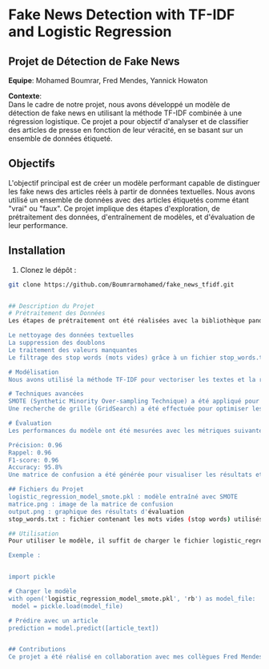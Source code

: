 # Fake News Detection with TF-IDF and Logistic Regression

## Projet de Détection de Fake News

**Equipe**: Mohamed Boumrar, Fred Mendes, Yannick Howaton

**Contexte**:  
Dans le cadre de notre projet, nous avons développé un modèle de détection de fake news en utilisant la méthode TF-IDF combinée à une régression logistique. Ce projet a pour objectif d'analyser et de classifier des articles de presse en fonction de leur véracité, en se basant sur un ensemble de données étiqueté.

## Objectifs

L'objectif principal est de créer un modèle performant capable de distinguer les fake news des articles réels à partir de données textuelles. Nous avons utilisé un ensemble de données avec des articles étiquetés comme étant "vrai" ou "faux". Ce projet implique des étapes d'exploration, de prétraitement des données, d'entraînement de modèles, et d'évaluation de leur performance.

## Installation

 1. Clonez le dépôt :  
   ```bash
   git clone https://github.com/Boumrarmohamed/fake_news_tfidf.git


## Description du Projet
# Prétraitement des Données
Les étapes de prétraitement ont été réalisées avec la bibliothèque pandas pour nettoyer et structurer les données avant de les utiliser pour l'entraînement du modèle. Cela inclut :

Le nettoyage des données textuelles
La suppression des doublons
Le traitement des valeurs manquantes
Le filtrage des stop words (mots vides) grâce à un fichier stop_words.txt

# Modélisation
Nous avons utilisé la méthode TF-IDF pour vectoriser les textes et la régression logistique comme modèle de classification. Le modèle a été entraîné sur les données d'entraînement, et la performance a été évaluée à l'aide de la précision, du rappel, du score F1, et de la matrice de confusion.

# Techniques avancées
SMOTE (Synthetic Minority Over-sampling Technique) a été appliqué pour résoudre le problème de déséquilibre des classes.
Une recherche de grille (GridSearch) a été effectuée pour optimiser les hyperparamètres du modèle.

# Évaluation
Les performances du modèle ont été mesurées avec les métriques suivantes :

Précision: 0.96
Rappel: 0.96
F1-score: 0.96
Accuracy: 95.8%
Une matrice de confusion a été générée pour visualiser les résultats et analyser les faux positifs et faux négatifs.

## Fichiers du Projet
logistic_regression_model_smote.pkl : modèle entraîné avec SMOTE
matrice.png : image de la matrice de confusion
output.png : graphique des résultats d'évaluation
stop_words.txt : fichier contenant les mots vides (stop words) utilisés pour le prétraitement

## Utilisation
Pour utiliser le modèle, il suffit de charger le fichier logistic_regression_model_smote.pkl et d'utiliser la méthode predict pour classifier de nouveaux articles.

Exemple :


import pickle

# Charger le modèle
with open('logistic_regression_model_smote.pkl', 'rb') as model_file:
    model = pickle.load(model_file)

# Prédire avec un article
prediction = model.predict([article_text])


## Contributions
Ce projet a été réalisé en collaboration avec mes collègues Fred Mendes et Yannick Howaton. Chaque étape de développement a été partagée, testée et améliorée en équipe pour garantir la qualité et la robustesse du modèle.
